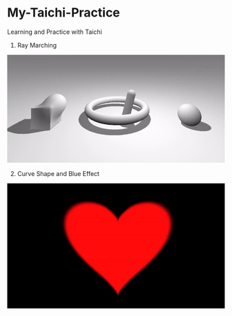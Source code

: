 # My-Taichi-Practice
Learning and Practice with Taichi

1. Ray Marching

![Ray](https://github.com/Duotun/My-Taichi-Practice/blob/main/Demos/rayMarching.gif)

2. Curve Shape and Blue Effect

![Curve](https://github.com/Duotun/My-Taichi-Practice/blob/main/Demos/heart.gif)
